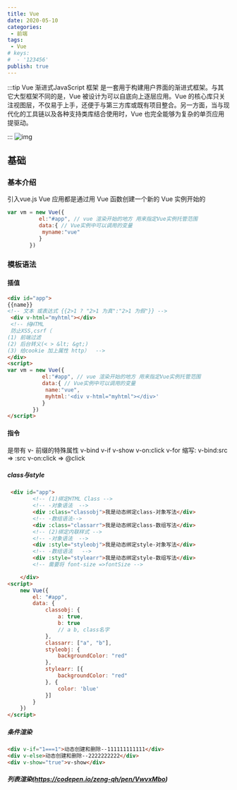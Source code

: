 ```yaml
---
title: Vue
date: 2020-05-10
categories:
 - 前端
tags:
 - Vue
# keys:
#  - '123456' 
publish: true
---
```

:::tip
Vue 渐进式JavaScript 框架 是一套用于构建用户界面的渐进式框架。与其它大型框架不同的是，Vue 被设计为可以自底向上逐层应用。Vue 的核心库只关注视图层，不仅易于上手，还便于与第三方库或既有项目整合。另一方面，当与现代化的工具链以及各种支持类库结合使用时，Vue 也完全能够为复杂的单页应用提驱动。

:::
![img](https://dss0.bdstatic.com/6Ox1bjeh1BF3odCf/it/u=3533778697,2586993014&fm=74&app=80&f=PNG&size=f121,121?sec=1880279984&t=1dbed90be2871a78074bf731b6872ed0)
<!-- more -->
## 基础
### 基本介绍
引入vue.js
 Vue 应用都是通过用 Vue 函数创建一个新的 Vue 实例开始的
 ```js
var vm = new Vue({
           el:"#app", // vue 渲染开始的地方 用来指定Vue实例托管范围
           data:{ // Vue实例中可以调用的变量
            myname:"vue"
           }
        })
 ```
### 模板语法
#### 插值
```html
<div id="app">
{{name}} 
<!-- 文本 或表达式 {{2>1 ? "2>1 为真":"2>1 为假"}} -->
 <div v-html="myhtml"></div>
 <!-- 纯HTML
 防止XSS,csrf（
(1) 前端过滤
(2) 后台转义(< > &lt; &gt;)
(3) 给cookie 加上属性 http）  -->
</div>
<script>
var vm = new Vue({
           el:"#app", // vue 渲染开始的地方 用来指定Vue实例托管范围
           data:{ // Vue实例中可以调用的变量
            name:"vue",
            myhtml:'<div v-html="myhtml"></div>'
           }
        })
</script>
```
#### 指令
是带有 v- 前缀的特殊属性
v-bind
v-if v-show
v-on:click
v-for
缩写:
v-bind:src => :src
v-on:click => @click
##### class与style
```html
 <div id="app">
        <!-- (1)绑定HTML Class -->
        <!-- -对象语法  -->
        <div :class="classobj">我是动态绑定class-对象写法</div>
        <!-- -数组语法-->
        <div :class="classarr">我是动态绑定class-数组写法</div>
        <!-- (2)绑定内联样式 -->
        <!-- -对象语法  -->
        <div :style="styleobj">我是动态绑定style-对象写法</div>
        <!-- -数组语法   -->
        <div :style="stylearr">我是动态绑定style-数组写法</div>
        <!-- 需要将 font-size =>fontSize -->

    </div>
<script>
    new Vue({
        el: "#app",
        data: {
            classobj: {
                a: true,
                b: true
                // a b, class名字
            },
            classarr: ["a", "b"],
            styleobj: {
                backgroundColor: "red"
            },
            stylearr: [{
                backgroundColor: "red"
            }, {
                color: 'blue'
            }]
        }
    })
</script>
```
##### 条件渲染
```html
<div v-if="1===1">动态创建和删除--111111111111</div>
<div v-else>动态创建和删除--2222222222</div>
<div v-show="true">v-show</div>
```
##### 列表渲染(https://codepen.io/zeng-qh/pen/VwvxMbo)
